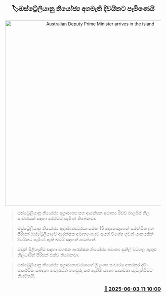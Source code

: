 <p align='center'><b><h2 align='center' title='Australian Deputy Prime Minister arrives in the island'>🏷ඔස්ට්‍රේලියානු නියෝජ්‍ය අගමැති දිවයිනට පැමිණෙයි</h2></b></p>
<p align='center'><img src='https://helakuru.sgp1.cdn.digitaloceanspaces.com/esana/images/lib/asus-watagala.jpg' width='600' alt='Australian Deputy Prime Minister arrives in the island'></p>

> ඔස්ට්‍රේලියානු නියෝජ්‍ය අග්‍රාමාත්‍ය සහ ආරක්ෂක අමාත්‍ය රිචඩ් මාර්ලස් නිල සංචාරයක් සඳහා මෙරටට පැමිණ තිබෙනවා.

> ඔස්ට්‍රේලියානු නියෝජ්‍ය අග්‍රාමාත්‍යවරයා සමඟ 15 දෙනෙකුගෙන් සමන්විත දූත පිරිසක් ඔස්ට්‍රේලියාවේ ආරක්ෂක අමාත්‍යංශයට අයත් විශේෂ ගුවන් යානයකින් දිවයිනට පැමිණ ඇති බවයි සඳහන් වෙන්නේ.

> ඔවුන් පිළිගැනීම සඳහා මහජන ආරක්ෂක නියෝජ්‍ය අමාත්‍ය සුනිල් වටගල ඇතුළු නිලධාරීන් පිරිසක් එක්ව තිබෙනවා.

> ඔස්ට්‍රේලියානු නියෝජ්‍ය අග්‍රාමාත්‍යවරයාගේ ශ්‍රී ලංකා සංචාරය අතරතුර ද්වි-පාර්ශ්වික සබඳතා තවදුරටත් තහවුරු කර ගැනීම සඳහා සාකච්ඡා පැවැත්වීමට නියමිතයි.



<h3 align='right'><a href='https://www.helakuru.lk/esana/p/110645/'>📅 2025-06-03 11:10:00</a></h3>
